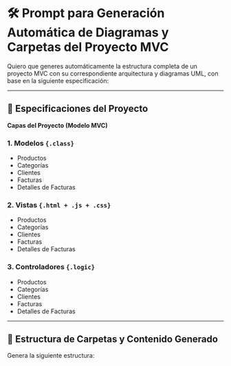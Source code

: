 # 🛠️ Prompt para Generación Automática de Diagramas y Carpetas del Proyecto MVC

Quiero que generes automáticamente la estructura completa de un proyecto MVC con su correspondiente arquitectura y diagramas UML, con base en la siguiente especificación:

---

## 📌 Especificaciones del Proyecto

**Capas del Proyecto (Modelo MVC)**

### 1. Modelos `{.class}`
- Productos
- Categorías
- Clientes
- Facturas
- Detalles de Facturas

### 2. Vistas `{.html + .js + .css}`
- Productos
- Categorías
- Clientes
- Facturas
- Detalles de Facturas

### 3. Controladores `{.logic}`
- Productos
- Categorías
- Clientes
- Facturas
- Detalles de Facturas

---

## 📁 Estructura de Carpetas y Contenido Generado

Genera la siguiente estructura:

